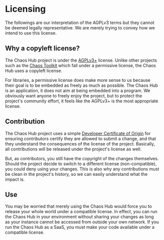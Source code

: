 # Licensing

The followings are our interpretation of the AGPLv3 terms but they cannot be
deemed legally representative. We are merely trying to convey how we intend
to use this license.

## Why a copyleft license?

The Chaos Hub project is under the [AGPLv3+][agpl] license. Unlike other 
projects such as the [Chaos Toolkit][chaostoolkit] which fall under a 
permissive license, the Chaos Hub uses a copyleft license.

[agpl]: https://www.gnu.org/licenses/agpl-3.0.en.html
[chaostoolkit]: https://chaostoolkit.org

For libraries, a permissive license does make more sense to us because their
goal is to be embedded as freely as much as possible. The Chaos Hub is an
application, it does not aim at being embedded into a program. We
obviously want anyone to freely enjoy the project, but to protect
the project's community effort, it feels like the AGPLv3+ is the most
appropriate license.

## Contribution

The Chaos Hub project uses a simple [Developer Certificate of Origin][dco] for
ensuring contributors certify they are allowed to submit a change, and that
they understand the consequences of the license of the project. Basically, all
contributions will be released under the project's license as well.

But, as contributors, you still have the copyright of the changes themselves.
Should the project decide to switch to a different license (non-compatible),
you could deny using your changes. This is also why any contributions must
be clean in the project's history, so we can easily understand what the
impact is.

[dco]: https://github.com/probot/dco#how-it-works

## Use

You may be worried that merely using the Chaos Hub would force you to release
your whole world under a compatible license. In effect, you can run the Chaos
Hub in your environment without sharing your changes as long as your instance
cannot be accessed from outside your own network. If you run the Chaos Hub
as a SaaS, you must make your code available under a compatible license.

